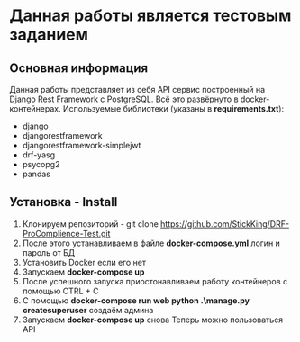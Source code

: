# Данная работы является тестовым заданием
## Основная информация
Данная работы представляет из себя API сервис построенный на Django Rest Framework с PostgreSQL.
Всё это развёрнуто в docker-контейнерах.
Используемые библиотеки (указаны в __requirements.txt__):
- django
- djangorestframework
- djangorestframework-simplejwt
- drf-yasg
- psycopg2
- pandas
## Установка - Install
1. Клонируем репозиторий - git clone https://github.com/StickKing/DRF-ProComplience-Test.git
2. После этого устанавливаем в файле __docker-compose.yml__ логин и пароль от БД
3. Установить Docker если его нет
4. Запускаем __docker-compose up__
5. После успешного запуска приостонавливаем работу контейнеров с помощью CTRL + C
6. С помощью __docker-compose run web python .\manage.py createsuperuser__ создаём админа
7. Запускаем __docker-compose up__ снова
Теперь можно пользоваться API


